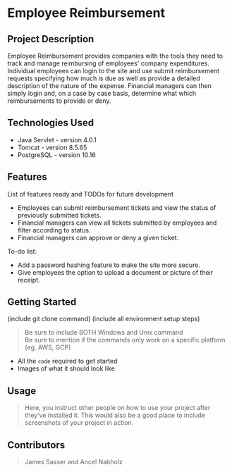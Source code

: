 # Employee Reimbursement

## Project Description

Employee Reimbursement provides companies with the tools they need to track and manage reimbursing of employees' company expenditures. Individual employees can login to the site and use submit reimbursement requests specifying how much is due as well as provide a detailed description of the nature of the expense. Financial managers can then simply login and, on a case by case basis, determine what which reimbursements to provide or deny.

## Technologies Used

* Java Servlet - version 4.0.1
* Tomcat - version 8.5.65
* PostgreSQL - version 10.16

## Features

List of features ready and TODOs for future development
* Employees can submit reimbursement tickets and view the status of previously submitted tickets.
* Financial managers can view all tickets submitted by employees and filter according to status.
* Financial managers can approve or deny a given ticket.

To-do list:
* Add a password hashing feature to make the site more secure.
* Give employees the option to upload a document or picture of their receipt.

## Getting Started
   
(include git clone command)
(include all environment setup steps)

> Be sure to include BOTH Windows and Unix command  
> Be sure to mention if the commands only work on a specific platform (eg. AWS, GCP)

- All the `code` required to get started
- Images of what it should look like

## Usage

> Here, you instruct other people on how to use your project after they’ve installed it. This would also be a good place to include screenshots of your project in action.

## Contributors

> James Sasser and Ancel Nabholz
